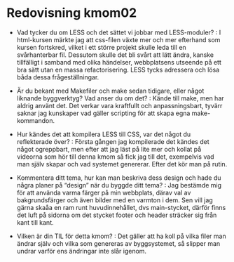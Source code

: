 ---
---
Redovisning kmom02
=========================

- Vad tycker du om LESS och det sättet vi jobbar med LESS-moduler?
: I html-kursen märkte jag att css-filen växte mer och mer efterhand som kursen fortskred, vilket i ett större projekt skulle leda till en svårhanterbar fil. Dessutom skulle det bli svårt att lätt ändra, kanske tillfälligt i samband med olika händelser, webbplatsens utseende på ett bra sätt utan en massa refactorisering. LESS tycks adressera och lösa båda dessa frågeställningar.

- Är du bekant med Makefiler och make sedan tidigare, eller något liknande byggverktyg? Vad anser du om det?
: Kände till make, men har aldrig använt det. Det verkar vara kraftfullt och anpassningsbart, tyvärr saknar jag kunskaper vad gäller scripting för att skapa egna make-kommandon.

- Hur kändes det att kompilera LESS till CSS, var det något du reflekterade över?
: Första gången jag kompilerade det kändes det något ogreppbart, men efter att jag läst på lite mer och kollat på videorna som hör till denna kmom så fick jag till det, exempelvis vad man själv skapar och vad systemet genererar. Efter det kör man på rutin.

- Kommentera ditt tema, hur kan man beskriva dess design och hade du några planer på “design” när du byggde ditt tema?
: Jag bestämde mig för att använda varma färger på min webbplats, därav val av bakgrundsfärger och även bilder med en varmton i dem. Sen vill jag gärna skaåa en ram runt huvudinnehållet, dvs main-stycket, därför finns det luft på sidorna om det stycket footer och header sträcker sig från kant till kant.

- Vilken är din TIL för detta kmom?
: Det gäller att ha koll på vilka filer man ändrar själv och vilka som genereras av byggsystemet, så slipper man undrar varför ens ändringar inte slår igenom.
